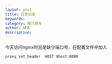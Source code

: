 ```yaml
---
layout: post
title: 日常记录
keywords: 
category: 瞎几把写
author: 晴天
description: 
---
```


今天访问nginx时总是缺少端口号，在配置文件中加入

```
proxy_set_header  HOST $host:8080
```


